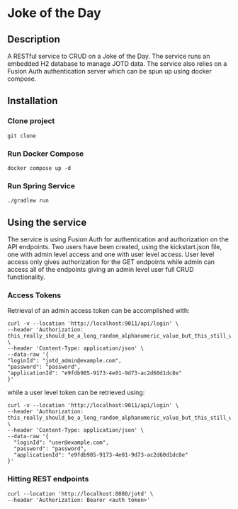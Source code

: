 # Joke of the Day

## Description
A RESTful service to CRUD on a Joke of the Day. The service runs an embedded H2 database to manage JOTD data. The service also relies on a Fusion Auth authentication server which can be spun up using docker compose.

## Installation
### Clone project
`git clone`

### Run Docker Compose
`docker compose up -d`

### Run Spring Service
`./gradlew run`

## Using the service
The service is using Fusion Auth for authentication and authorization on the API endpoints. Two users have been created, using the kickstart.json file, one with admin level access and one with user level access. User level access only gives authorization for the GET endpoints while admin can access all of the endpoints giving an admin level user full CRUD functionality.

### Access Tokens
Retrieval of an admin access token can be accomplished with:

```
curl -v --location 'http://localhost:9011/api/login' \
--header 'Authorization: this_really_should_be_a_long_random_alphanumeric_value_but_this_still_works' \
--header 'Content-Type: application/json' \
--data-raw '{
"loginId": "jotd_admin@example.com",
"password": "password",
"applicationId": "e9fdb985-9173-4e01-9d73-ac2d60d1dc8e"
}'
```

while a user level token can be retrieved using:

```
curl -v --location 'http://localhost:9011/api/login' \
--header 'Authorization: this_really_should_be_a_long_random_alphanumeric_value_but_this_still_works' \
--header 'Content-Type: application/json' \
--data-raw '{
  "loginId": "user@example.com",
  "password": "password",
  "applicationId": "e9fdb985-9173-4e01-9d73-ac2d60d1dc8e"
}'
```

### Hitting REST endpoints

```
curl --location 'http://localhost:8080/jotd' \
--header 'Authorization: Bearer <auth token>'
```